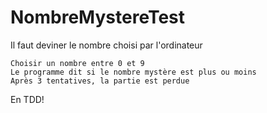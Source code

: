 # NombreMystereTest

Il faut deviner le nombre choisi par l'ordinateur

    Choisir un nombre entre 0 et 9
    Le programme dit si le nombre mystère est plus ou moins
    Après 3 tentatives, la partie est perdue

En TDD!